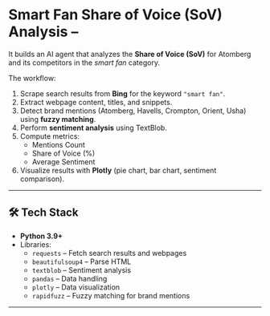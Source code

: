 # Smart Fan Share of Voice (SoV) Analysis – 

 
It builds an AI agent that analyzes the **Share of Voice (SoV)** for Atomberg and its competitors in the *smart fan* category.  

The workflow:
1. Scrape search results from **Bing** for the keyword `"smart fan"`.
2. Extract webpage content, titles, and snippets.
3. Detect brand mentions (Atomberg, Havells, Crompton, Orient, Usha) using **fuzzy matching**.
4. Perform **sentiment analysis** using TextBlob.
5. Compute metrics:
   - Mentions Count
   - Share of Voice (%)
   - Average Sentiment
6. Visualize results with **Plotly** (pie chart, bar chart, sentiment comparison).

---

## 🛠 Tech Stack
- **Python 3.9+**
- Libraries:
  - `requests` – Fetch search results and webpages
  - `beautifulsoup4` – Parse HTML
  - `textblob` – Sentiment analysis
  - `pandas` – Data handling
  - `plotly` – Data visualization
  - `rapidfuzz` – Fuzzy matching for brand mentions

---


